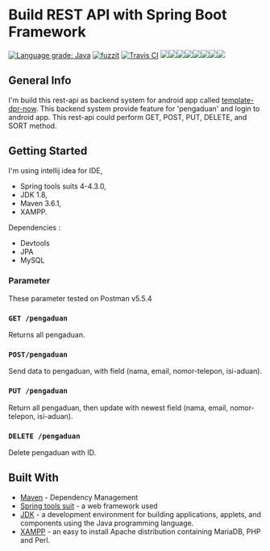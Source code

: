 # Build REST API with Spring Boot Framework
[![Language grade: Java](https://img.shields.io/lgtm/grade/java/g/pevensey/spring-boot-api.svg?logo=lgtm&logoWidth=18)](https://lgtm.com/projects/g/pevensey/spring-boot-api/context:java)
[![fuzzit](https://app.fuzzit.dev/badge?org_id=yuliantopambudi)](https://app.fuzzit.dev/orgs/yuliantopambudi/dashboard)
[![Travis CI](https://travis-ci.org/pevensey/spring-boot-api.svg?branch=master)](https://travis-ci.org/pevensey/spring-boot-api)
[![](https://sourcerer.io/fame/pevensey/pevensey/spring-boot-api/images/0)](https://sourcerer.io/fame/pevensey/pevensey/spring-boot-api/links/0)[![](https://sourcerer.io/fame/pevensey/pevensey/spring-boot-api/images/1)](https://sourcerer.io/fame/pevensey/pevensey/spring-boot-api/links/1)[![](https://sourcerer.io/fame/pevensey/pevensey/spring-boot-api/images/2)](https://sourcerer.io/fame/pevensey/pevensey/spring-boot-api/links/2)[![](https://sourcerer.io/fame/pevensey/pevensey/spring-boot-api/images/3)](https://sourcerer.io/fame/pevensey/pevensey/spring-boot-api/links/3)[![](https://sourcerer.io/fame/pevensey/pevensey/spring-boot-api/images/4)](https://sourcerer.io/fame/pevensey/pevensey/spring-boot-api/links/4)[![](https://sourcerer.io/fame/pevensey/pevensey/spring-boot-api/images/5)](https://sourcerer.io/fame/pevensey/pevensey/spring-boot-api/links/5)[![](https://sourcerer.io/fame/pevensey/pevensey/spring-boot-api/images/6)](https://sourcerer.io/fame/pevensey/pevensey/spring-boot-api/links/6)[![](https://sourcerer.io/fame/pevensey/pevensey/spring-boot-api/images/7)](https://sourcerer.io/fame/pevensey/pevensey/spring-boot-api/links/7)


## General Info
I'm build this rest-api as backend system for android app called [template-dpr-now](https://github.com/aannisagita/Template_dpr_now). This backend system provide feature for 'pengaduan'
and login to android app. This rest-api could perform GET, POST, PUT, DELETE, and SORT method.

## Getting Started

I'm using intellij idea for IDE, 
* Spring tools suits 4-4.3.0, 
* JDK 1.8, 
* Maven 3.6.1,
* XAMPP.

Dependencies :
* Devtools
* JPA
* MySQL

### Parameter
These parameter tested on Postman v5.5.4

### `GET /pengaduan`

Returns all pengaduan. 

### `POST/pengaduan`

Send data to pengaduan, with field (nama, email, nomor-telepon, isi-aduan). 

### `PUT /pengaduan`

Return all pengaduan, then update with newest field (nama, email, nomor-telepon, isi-aduan).

### `DELETE /pengaduan`

Delete pengaduan with ID. 

## Built With

* [Maven](https://maven.apache.org/) - Dependency Management
* [Spring tools suit](https://spring.io/tools) -  a web framework used
* [JDK](https://www.oracle.com/technetwork/java/javase/downloads/index.html) -  a development environment for building applications, applets, and components using the Java programming language.
* [XAMPP](https://www.apachefriends.org/index.html) - an easy to install Apache distribution containing MariaDB, PHP and Perl. 


